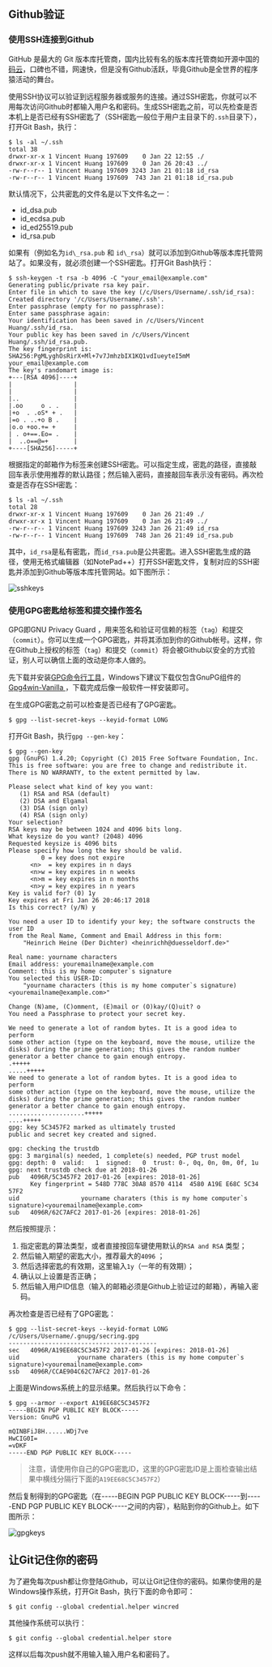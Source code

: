 ## **Github验证**

### **使用SSH连接到Github**

GitHub 是最大的 Git 版本库托管商，国内比较有名的版本库托管商如开源中国的[码云](http://git.oschina.net/)，口碑也不错，网速快，但是没有Github活跃，毕竟Github是全世界的程序猿活动的舞台。

使用SSH协议可以验证到远程服务器或服务的连接。通过SSH密匙，你就可以不用每次访问Github时都输入用户名和密码。生成SSH密匙之前，可以先检查是否本机上是否已经有SSH密匙了（SSH密匙一般位于用户主目录下的`.ssh`目录下），打开Git Bash，执行：

```
$ ls -al ~/.ssh
total 38
drwxr-xr-x 1 Vincent Huang 197609    0 Jan 22 12:55 ./
drwxr-xr-x 1 Vincent Huang 197609    0 Jan 26 20:43 ../
-rw-r--r-- 1 Vincent Huang 197609 3243 Jan 21 01:18 id_rsa
-rw-r--r-- 1 Vincent Huang 197609  743 Jan 21 01:18 id_rsa.pub
```

默认情况下，公共密匙的文件名是以下文件名之一：

- id\_dsa.pub
- id\_ecdsa.pub
- id\_ed25519.pub
- id\_rsa.pub

如果有（例如名为`id\_rsa.pub` 和 `id\_rsa`）就可以添加到Github等版本库托管网站了。如果没有，就必须创建一个SSH密匙。打开Git Bash执行：

```shell
$ ssh-keygen -t rsa -b 4096 -C "your_email@example.com"
Generating public/private rsa key pair.
Enter file in which to save the key (/c/Users/Username/.ssh/id_rsa):
Created directory '/c/Users/Username/.ssh'.
Enter passphrase (empty for no passphrase):
Enter same passphrase again:
Your identification has been saved in /c/Users/Vincent Huang/.ssh/id_rsa.
Your public key has been saved in /c/Users/Vincent Huang/.ssh/id_rsa.pub.
The key fingerprint is:
SHA256:PgMLyghOsRirX+Ml+7v7JmhzbIX1KQ1vdIueyteI5mM your_email@example.com
The key's randomart image is:
+---[RSA 4096]----+
|                 |
|                 |
|..               |
|.oo     o . .    |
|+o  . .oS* + .   |
|=o . ..+o B .    |
|o.o +oo.+= +     |
| . o+==.Eo= .    |
|  ..o==@=+       |
+----[SHA256]-----+
```

根据指定的邮箱作为标签来创建SSH密匙。可以指定生成，密匙的路径，直接敲回车表示使用推荐的默认路径；然后输入密码，直接敲回车表示没有密码。再次检查是否存在SSH密匙：

```
$ ls -al ~/.ssh
total 28
drwxr-xr-x 1 Vincent Huang 197609    0 Jan 26 21:49 ./
drwxr-xr-x 1 Vincent Huang 197609    0 Jan 26 21:49 ../
-rw-r--r-- 1 Vincent Huang 197609 3243 Jan 26 21:49 id_rsa
-rw-r--r-- 1 Vincent Huang 197609  748 Jan 26 21:49 id_rsa.pub
```

其中，`id_rsa`是私有密匙，而`id_rsa.pub`是公共密匙。进入SSH密匙生成的路径，使用无格式编辑器（如NotePad++）打开SSH密匙文件，复制对应的SSH密匙并添加到Github等版本库托管网站。如下图所示：

![sshkeys](https://github.com/hzxrosydawn/studynotes/blob/master/Others/appendix/sshkeys.png)

### **使用GPG密匙给标签和提交操作签名**

GPG即GNU Privacy Guard ，用来签名和验证可信赖的标签（`tag`）和提交（`commit`）。你可以生成一个GPG密匙，并将其添加到你的Github帐号。这样，你在Github上授权的标签（`tag`）和提交（`commit`）将会被Github以安全的方式验证，别人可以确信上面的改动是你本人做的。

先下载并安装[GPG命令行工具](https://www.gnupg.org/download/)，Windows下建议下载仅包含GnuPG组件的[Gpg4win-Vanilla ](https://files.gpg4win.org/gpg4win-vanilla-2.3.3.exe)，下载完成后像一般软件一样安装即可。

在生成GPG密匙之前可以检查是否已经有了GPG密匙。

```shell
$ gpg --list-secret-keys --keyid-format LONG
```

打开Git Bash，执行`gpg --gen-key`：

```shell
$ gpg --gen-key
gpg (GnuPG) 1.4.20; Copyright (C) 2015 Free Software Foundation, Inc.
This is free software: you are free to change and redistribute it.
There is NO WARRANTY, to the extent permitted by law.

Please select what kind of key you want:
   (1) RSA and RSA (default)
   (2) DSA and Elgamal
   (3) DSA (sign only)
   (4) RSA (sign only)
Your selection?
RSA keys may be between 1024 and 4096 bits long.
What keysize do you want? (2048) 4096
Requested keysize is 4096 bits
Please specify how long the key should be valid.
         0 = key does not expire
      <n>  = key expires in n days
      <n>w = key expires in n weeks
      <n>m = key expires in n months
      <n>y = key expires in n years
Key is valid for? (0) 1y
Key expires at Fri Jan 26 20:46:17 2018
Is this correct? (y/N) y

You need a user ID to identify your key; the software constructs the user ID
from the Real Name, Comment and Email Address in this form:
    "Heinrich Heine (Der Dichter) <heinrichh@duesseldorf.de>"

Real name: yourname characters
Email address: youremailname@example.com
Comment: this is my home computer`s signature
You selected this USER-ID:
    "yourname characters (this is my home computer`s signature) <youremailname@example.com>"

Change (N)ame, (C)omment, (E)mail or (O)kay/(Q)uit? o
You need a Passphrase to protect your secret key.

We need to generate a lot of random bytes. It is a good idea to perform
some other action (type on the keyboard, move the mouse, utilize the
disks) during the prime generation; this gives the random number
generator a better chance to gain enough entropy.
.+++++
.....+++++
We need to generate a lot of random bytes. It is a good idea to perform
some other action (type on the keyboard, move the mouse, utilize the
disks) during the prime generation; this gives the random number
generator a better chance to gain enough entropy.
.....................+++++
....+++++
gpg: key 5C3457F2 marked as ultimately trusted
public and secret key created and signed.

gpg: checking the trustdb
gpg: 3 marginal(s) needed, 1 complete(s) needed, PGP trust model
gpg: depth: 0  valid:   1  signed:   0  trust: 0-, 0q, 0n, 0m, 0f, 1u
gpg: next trustdb check due at 2018-01-26
pub   4096R/5C3457F2 2017-01-26 [expires: 2018-01-26]
      Key fingerprint = 548D 778C 30A8 8570 4114  4580 A19E E68C 5C34 57F2
uid                 yourname charaters (this is my home computer`s signature)<youremailname@example.com>
sub   4096R/62C7AFC2 2017-01-26 [expires: 2018-01-26]
```

然后按照提示：

1. 指定密匙的算法类型，或者直接按回车键使用默认的`RSA and RSA` 类型；
2. 然后输入期望的密匙大小，推荐最大的`4096` ；
3. 然后选择密匙的有效期，这里输入`1y`（一年的有效期）；
4. 确认以上设置是否正确；
5. 然后输入用户ID信息（输入的邮箱必须是Github上验证过的邮箱），再输入密码。

再次检查是否已经有了GPG密匙：

```shell
$ gpg --list-secret-keys --keyid-format LONG
/c/Users/Username/.gnupg/secring.gpg
-----------------------------------------
sec   4096R/A19EE68C5C3457F2 2017-01-26 [expires: 2018-01-26]
uid                yourname charaters (this is my home computer`s signature)<youremailname@example.com>
ssb   4096R/CCAE904C62C7AFC2 2017-01-26
```

上面是Windows系统上的显示结果。然后执行以下命令：

```shell
$ gpg --armor --export A19EE68C5C3457F2
-----BEGIN PGP PUBLIC KEY BLOCK-----
Version: GnuPG v1

mQINBFiJ8H......WDj7ve
HwCIG0I=
=vDKF
-----END PGP PUBLIC KEY BLOCK-----
```

> 注意，请使用你自己的GPG密匙ID，这里的GPG密匙ID是上面检查输出结果中横线分隔行下面的`A19EE68C5C3457F2`）

然后复制得到的GPG密匙（在-----BEGIN PGP PUBLIC KEY BLOCK-----到-----END PGP PUBLIC KEY BLOCK-----之间的内容），粘贴到你的Github上。如下图所示：

![gpgkeys](https://github.com/hzxrosydawn/studynotes/blob/master/Others/appendix/gpgkeys.png)

## 让Git记住你的密码

为了避免每次push都让你登陆Github，可以让Git记住你的密码。如果你使用的是Windows操作系统，打开Git Bash，执行下面的命令即可：

```shell
$ git config --global credential.helper wincred
```

其他操作系统可以执行：

```
$ git config --global credential.helper store
```

这样以后每次push就不用输入输入用户名和密码了。

